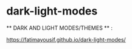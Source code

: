 # dark-light-modes

** DARK AND LIGHT MODES/THEMES ** :

https://fatimayousif.github.io/dark-light-modes/
